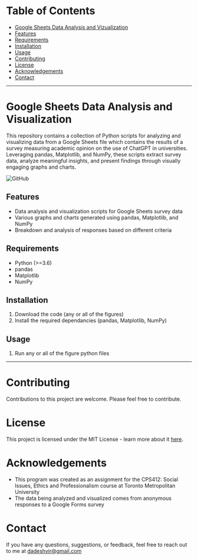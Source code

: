 # Table of Contents
- [Google Sheets Data Analysis and Vizualization](#google-sheets-data-analysis-and-visualization)
- [Features](#features)
- [Requirements](#requirements)
- [Installation](#installation)
- [Usage](#usage)
- [Contributing](#contributing)
- [License](#license)
- [Acknowledgements](#acknowledgements)
- [Contact](#contact)

------------------------------

# Google Sheets Data Analysis and Visualization
This repository contains a collection of Python scripts for analyzing and visualizing data from a Google Sheets file which contains the results of a survey measuring academic opinion on the use of ChatGPT in universities. Leveraging pandas, Matplotlib, and NumPy, these scripts extract survey data, analyze meaningful insights, and present findings through visually engaging graphs and charts.

![GitHub](https://img.shields.io/github/license/adedhi/google-sheets-data-analysis-and-visualization)

## Features
- Data analysis and visualization scripts for Google Sheets survey data
- Various graphs and charts generated using pandas, Matplotlib, and NumPy
- Breakdown and analysis of responses based on different criteria

## Requirements
- Python (>=3.6)
- pandas
- Matplotlib
- NumPy

## Installation
1. Download the code (any or all of the figures)
2. Install the required dependancies (pandas, Matplotlib, NumPy)

## Usage
1. Run any or all of the figure python files

------------------------------

# Contributing
Contributions to this project are welcome. Please feel free to contribute.

# License
This project is licensed under the MIT License - learn more about it [here](LICENSE).

# Acknowledgements
- This program was created as an assignment for the CPS412: Social Issues, Ethics and Professionalism course at Toronto Metropolitan University
- The data being analyzed and visualized comes from anonymous responses to a Google Forms survey

# Contact
If you have any questions, suggestions, or feedback, feel free to reach out to me at dadeshvir@gmail.com
